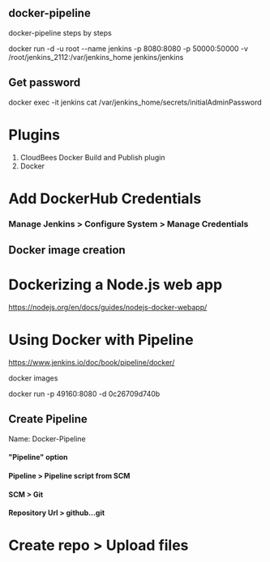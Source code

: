 ## docker-pipeline
docker-pipeline steps by steps

docker run -d -u root --name jenkins -p 8080:8080 -p 50000:50000 -v /root/jenkins_2112:/var/jenkins_home jenkins/jenkins

## Get password
docker exec -it jenkins cat /var/jenkins_home/secrets/initialAdminPassword

# Plugins
1. CloudBees Docker Build and Publish plugin
2. Docker

# Add DockerHub Credentials

### Manage Jenkins > Configure System > Manage Credentials



## Docker image creation

# Dockerizing a Node.js web app
https://nodejs.org/en/docs/guides/nodejs-docker-webapp/

# Using Docker with Pipeline
https://www.jenkins.io/doc/book/pipeline/docker/


docker images

docker run -p 49160:8080 -d 0c26709d740b

## Create Pipeline

Name: Docker-Pipeline
#### "Pipeline" option
#### Pipeline > Pipeline script from SCM
#### SCM > Git
#### Repository Url > github...git
#### 

# Create repo > Upload files




